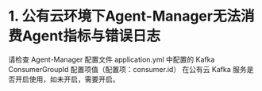 # 1. 公有云环境下Agent-Manager无法消费Agent指标与错误日志

请检查 Agent-Manager 配置文件 application.yml 中配置的 Kafka ConsumerGroupId 配置项值（配置项：consumer.id） 在公有云 Kafka 服务是否开启使用，如未开启，需要开启。

